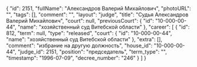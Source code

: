 {
    "id": 2151,
    "fullName": "Александров Валерий Михайлович",
    "photoURL": "",
    "tags": [],
    "comment": "",
    "layout": "judge",
    "title": "Судья Александров Валерий Михайлович",
    "court": null,
    "previousCourt": {
        "id": "10-000-00-44",
        "name": "хозяйственный суд Витебской области"
    },
    "career": [
        {
            "id": 812,
            "term": null,
            "type": "released",
            "court": {
                "id": "10-000-00-44",
                "name": "хозяйственный суд Витебской области"
            },
            "extra": [],
            "comment": "избрание на другую должность",
            "house_id": "10-000-00-44",
            "judge_id": 2151,
            "position": "председатель",
            "term_type": "",
            "timestamp": "1996-07-09",
            "decree_number": "246"
        }
    ]
}